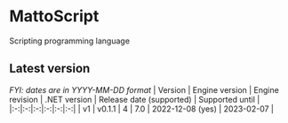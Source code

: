 # MattoScript
Scripting programming language

## Latest version
*FYI: dates are in YYYY-MM-DD format*
| Version | Engine version | Engine revision | .NET version | Release date (supported) | Supported until |
|:-:|:-:|:-:|:-:|:-:|:-:|
| v1 | v0.1.1 | 4 | 7.0 | 2022-12-08 (yes) | 2023-02-07 |
